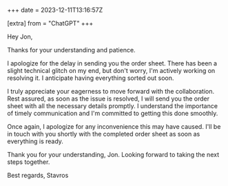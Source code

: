 +++
date = 2023-12-11T13:16:57Z

[extra]
from = "ChatGPT"
+++

Hey Jon,

Thanks for your understanding and patience.

I apologize for the delay in sending you the order sheet. There has been a slight technical glitch on my end, but don't worry, I'm actively working on resolving it. I anticipate having everything sorted out soon.

I truly appreciate your eagerness to move forward with the collaboration. Rest assured, as soon as the issue is resolved, I will send you the order sheet with all the necessary details promptly. I understand the importance of timely communication and I'm committed to getting this done smoothly.

Once again, I apologize for any inconvenience this may have caused. I'll be in touch with you shortly with the completed order sheet as soon as everything is ready.

Thank you for your understanding, Jon. Looking forward to taking the next steps together.

Best regards,
Stavros
